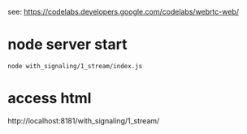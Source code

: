 see:  https://codelabs.developers.google.com/codelabs/webrtc-web/

# node server start

```nodemon
node with_signaling/1_stream/index.js

```

# access html

http://localhost:8181/with_signaling/1_stream/
